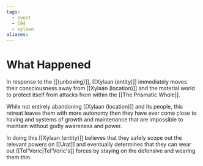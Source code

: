 ```yaml
---
tags:
  - event
  - C04
  - xylaan
aliases:
---
```


 # What Happened 
In response to the [[{unboxing}]], [[Xylaan (entity)]] immediately moves their consciousness away from [[Xylaan (location)]] and the material world to protect itself from attacks from within the [[The Prismatic Whole]]. 

While not entirely abandoning [[Xylaan (location)]] and its people, this retreat leaves them with more autonomy then they have ever come close to having and systems of growth and maintenance that are impossible to maintain without godly awareness and power. 

In doing this [[Xylaan (entity)]] believes that they safely scope out the relevant powers on [[Urat]] and eventually determines that they can wear out [[Tel'Voric|Tel'Voric's]] forces by staying on the defensive and wearing them thin


 
 
 
